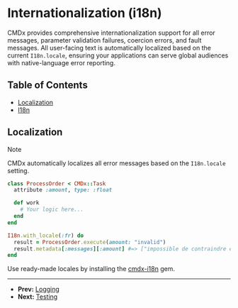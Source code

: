 # Internationalization (i18n)

CMDx provides comprehensive internationalization support for all error messages, parameter validation failures, coercion errors, and fault messages. All user-facing text is automatically localized based on the current `I18n.locale`, ensuring your applications can serve global audiences with native-language error reporting.

## Table of Contents

- [Localization](#localization)
- [I18n](#i18n)

## Localization

> [!NOTE]
> CMDx automatically localizes all error messages based on the `I18n.locale` setting.

```ruby
class ProcessOrder < CMDx::Task
  attribute :amount, type: :float

  def work
    # Your logic here...
  end
end

I18n.with_locale(:fr) do
  result = ProcessOrder.execute(amount: "invalid")
  result.metadata[:messages][:amount] #=> ["impossible de contraindre en float"]
end
```

Use ready-made locales by installing the [cmdx-i18n](#TODO) gem.

---

- **Prev:** [Logging](logging.md)
- **Next:** [Testing](testing.md)
